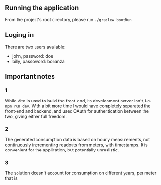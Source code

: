 ## Running the application
From the project's root directory, please run `./gradlew bootRun`

## Loging in
There are two users available:
- john, password: doe 
- billy, passoword: bonanza

## Important notes
### 1
While Vite is used to build the front-end, its development server isn't, i.e. `npm run dev`. 
With a bit more time I would have completely separated the front-end and backend, 
and used OAuth for authentication between the two, giving either full freedom.

### 2
The generated consumption data is based on hourly measurements, not continuously incrementing readouts from meters, with timestamps. It is convenient for the application, but potentially unrealistic.

### 3
The solution doesn't account for consumption on different years, per meter that is.

